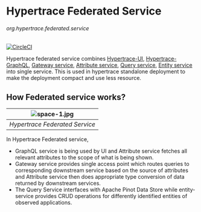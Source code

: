 # Hypertrace Federated Service
###### org.hypertrace.federated.service

[![CircleCI](https://circleci.com/gh/hypertrace/hypertrace-federated-service.svg?style=svg)](https://circleci.com/gh/hypertrace/hypertrace-federated-service)

Hypertrace federated service combines [Hypertrace-UI](https://github.com/hypertrace/hypertrace-ui), [Hypertrace-GraphQL](https://github.com/hypertrace/hypertrace-graphql), [Gateway service](https://github.com/hypertrace/gateway-service), [Attribute service](https://github.com/hypertrace/attribute-service), [Query service](https://github.com/hypertrace/query-service), [Entity service](https://github.com/hypertrace/entity-service) into single service. This is used in hypertrace standalone deployment to make the deployment compact and use less resource.

## How Federated service works?

| ![space-1.jpg](https://hypertrace-docs.s3.amazonaws.com/federated-service.png) | 
|:--:| 
| *Hypertrace Federated Service* |

In Hypertrace Federated service, 
- GraphQL service is being used by UI and Attribute service fetches all relevant attributes to the scope of what is being shown.
- Gateway service provides single access point which routes queries to corresponding downstream service based on the source of attributes and Attribute service then does appropriate type conversion of data returned by downstream services. 
- The Query Service interfaces with Apache Pinot Data Store while entity-service provides CRUD operations for differently identified entities of observed applications.
